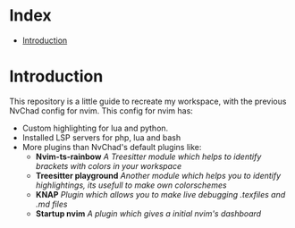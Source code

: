# Index

- [Introduction](#Introduction)

# Introduction

This repository is a little guide to recreate my workspace, with the previous NvChad config for nvim.
This config for nvim has:

- Custom highlighting for lua and python. 
- Installed LSP servers for php, lua and bash
- More plugins than NvChad's default plugins like:    
  - **Nvim-ts-rainbow** *A Treesitter module which helps to identify brackets with colors in your workspace*
  - **Treesitter playground** *Another module which helps you to identify highlightings, its usefull to make own colorschemes*
  - **KNAP** *Plugin which allows you to make live debugging .texfiles and .md files*
  - **Startup nvim** *A plugin which gives a initial nvim's dashboard*


